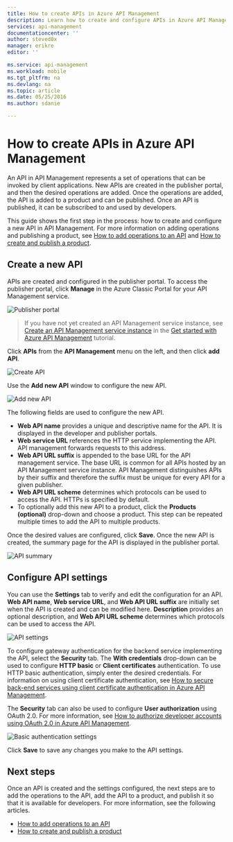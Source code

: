 ```yaml
---
title: How to create APIs in Azure API Management
description: Learn how to create and configure APIs in Azure API Management.
services: api-management
documentationcenter: ''
author: steved0x
manager: erikre
editor: ''

ms.service: api-management
ms.workload: mobile
ms.tgt_pltfrm: na
ms.devlang: na
ms.topic: article
ms.date: 05/25/2016
ms.author: sdanie

---
```

# How to create APIs in Azure API Management
An API in API Management represents a set of operations that can be invoked by client applications. New APIs are created in the publisher portal, and then the desired operations are added. Once the operations are added, the API is added to a product and can be published. Once an API is published, it can be subscribed to and used by developers.

This guide shows the first step in the process: how to create and configure a new API in API Management. For more information on adding operations and publishing a product, see [How to add operations to an API](api-management-howto-add-operations.md) and [How to create and publish a product](api-management-howto-add-products.md).

## <a name="create-new-api"> </a>Create a new API
APIs are created and configured in the publisher portal. To access the publisher portal, click **Manage** in the Azure Classic Portal for your API Management service.

![Publisher portal](./media/api-management-howto-create-apis/api-management-management-console.png)

> If you have not yet created an API Management service instance, see [Create an API Management service instance](api-management-get-started.md#create-service-instance) in the [Get started with Azure API Management](api-management-get-started.md) tutorial.
> 
> 

Click **APIs** from the **API Management** menu on the left, and then click **add API**.

![Create API](./media/api-management-howto-create-apis/api-management-create-api.png)

Use the **Add new API** window to configure the new API.

![Add new API](./media/api-management-howto-create-apis/api-management-add-new-api.png)

The following fields are used to configure the new API.

* **Web API name** provides a unique and descriptive name for the API. It is displayed in the developer and publisher portals.
* **Web service URL** references the HTTP service implementing the API. API management forwards requests to this address.
* **Web API URL suffix** is appended to the base URL for the API management service. The base URL is common for all APIs hosted by an API Management service instance. API Management distinguishes APIs by their suffix and therefore the suffix must be unique for every API for a given publisher.
* **Web API URL scheme** determines which protocols can be used to access the API. HTTPs is specified by default.
* To optionally add this new API to a product, click the **Products (optional)** drop-down and choose a product. This step can be repeated multiple times to add the API to multiple products.

Once the desired values are configured, click **Save**. Once the new API is created, the summary page for the API is displayed in the publisher portal.

![API summary](./media/api-management-howto-create-apis/api-management-api-summary.png)

## <a name="configure-api-settings"> </a>Configure API settings
You can use the **Settings** tab to verify and edit the configuration for an API. **Web API name**, **Web service URL**, and **Web API URL suffix** are initially set when the API is created and can be modified here. **Description** provides an optional description, and **Web API URL scheme** determines which protocols can be used to access the API.

![API settings](./media/api-management-howto-create-apis/api-management-api-settings.png)

To configure gateway authentication for the backend service implementing the API, select the **Security** tab. The **With credentials** drop-down can be used to configure **HTTP basic** or **Client certificates** authentication. To use HTTP basic authentication, simply enter the desired credentials. For information on using client certificate authentication, see [How to secure back-end services using client certificate authentication in Azure API Management](api-management-howto-mutual-certificates.md).

The **Security** tab can also be used to configure **User authorization** using OAuth 2.0. For more information, see [How to authorize developer accounts using OAuth 2.0 in Azure API Management](api-management-howto-oauth2.md).

![Basic authentication settings](./media/api-management-howto-create-apis/api-management-api-settings-credentials.png)

Click **Save** to save any changes you make to the API settings.

## <a name="next-steps"> </a>Next steps
Once an API is created and the settings configured, the next steps are to add the operations to the API, add the API to a product, and publish it so that it is available for developers. For more information, see the following articles.

* [How to add operations to an API](api-management-howto-add-operations.md)
* [How to create and publish a product](api-management-howto-add-products.md)

[api-management-create-api]: ./media/api-management-howto-create-apis/api-management-create-api.png
[api-management-management-console]: ./media/api-management-howto-create-apis/api-management-management-console.png
[api-management-add-new-api]: ./media/api-management-howto-create-apis/api-management-add-new-api.png
[api-management-api-settings]: ./media/api-management-howto-create-apis/api-management-api-settings.png
[api-management-api-settings-credentials]: ./media/api-management-howto-create-apis/api-management-api-settings-credentials.png
[api-management-api-summary]: ./media/api-management-howto-create-apis/api-management-api-summary.png
[api-management-echo-operations]: ./media/api-management-howto-create-apis/api-management-echo-operations.png

[What is an API?]: #what-is-api
[Create a new API]: #create-new-api
[Configure API settings]: #configure-api-settings
[Configure API operations]: #configure-api-operations
[Next steps]: #next-steps

[How to add operations to an API]: api-management-howto-add-operations.md
[How to create and publish a product]: api-management-howto-add-products.md

[Get started with Azure API Management]: api-management-get-started.md
[Create an API Management service instance]: api-management-get-started.md#create-service-instance
[How to secure back-end services using client certificate authentication in Azure API Management]: api-management-howto-mutual-certificates.md
[How to authorize developer accounts using OAuth 2.0 in Azure API Management]: api-management-howto-oauth2.md
